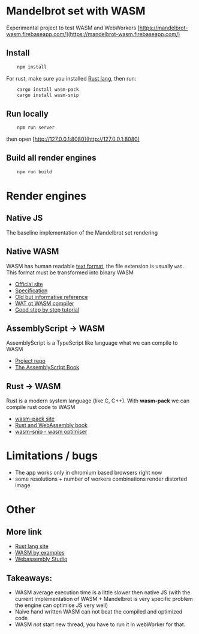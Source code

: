 # Mandelbrot set with WASM

Experimental project to test WASM and WebWorkers
[https://mandelbrot-wasm.firebaseapp.com/](https://mandelbrot-wasm.firebaseapp.com/)

## Install

```bash
    npm install
```

For rust, make sure you installed [Rust lang](https://www.rust-lang.org/), then run:

```bash
    cargo install wasm-pack
    cargo install wasm-snip
``` 

## Run locally

```bash
    npm run server
```

then open [http://127.0.0.1:8080](http://127.0.0.1:8080)

## Build all render engines

```bash
    npm run build
```


# Render engines

## Native JS

The baseline implementation of the Mandelbrot set rendering

## Native WASM

WASM has human readable [text format](https://webassembly.org/docs/text-format/), the file extension is usually `wat`.
This format must be transformed into binary WASM
 
- [Official site](https://webassembly.org/)
- [Specification](https://webassembly.github.io/spec/core/index.html)
- [Old but informative reference](https://github.com/sunfishcode/wasm-reference-manual/blob/master/WebAssembly.md)
- [WAT ot WASM compiler](https://github.com/AssemblyScript/wabt.js)
- [Good step by step tutorial](https://blog.scottlogic.com/2018/04/26/webassembly-by-hand.html)

## AssemblyScript -> WASM

AssemblyScript is a TypeScript like language what we can compile to WASM

- [Project repo](https://github.com/AssemblyScript/docs/blob/master/README.md)
- [The AssemblyScript Book](https://docs.assemblyscript.org/) 

## Rust -> WASM

Rust is a modern system language (like C, C++). With **wasm-pack** we can compile rust code to WASM

- [wasm-pack site](https://rustwasm.github.io/wasm-pack/)
- [Rust and WebAssembly book](https://rustwasm.github.io/docs/book/)
- [wasm-snip - wasm optimiser](https://github.com/rustwasm/wasm-snip)

# Limitations / bugs

- The app works only in chromium based browsers right now
- some resolutions + number of workers combinations render distorted image

# Other

## More link

- [Rust lang site](https://www.rust-lang.org/)
- [WASM by examples](https://wasmbyexample.dev/)
- [Webassembly Studio](https://webassembly.studio)

## Takeaways:

- WASM average execution time is a little slower then native JS (with the current implementation of WASM + Mandelbrot is very specific problem the engine can optimise JS very well)
- Naive hand written WASM can not beat the compiled and optimized code
- WASM *not* start new thread, you have to run it in webWorker for that.
 
